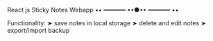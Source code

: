 React js Sticky Notes Webapp
•• ━━━━━━ ••●•• ━━━━━━ ••

Functionality:
 ➤ save notes in local storage
 ➤ delete and edit notes
 ➤ export/import backup
